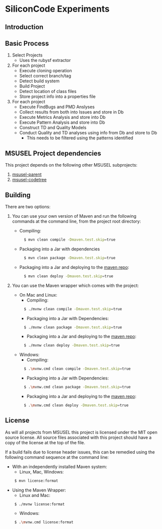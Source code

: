 # SiliconCode Experiments

## Introduction

## Basic Process
1. Select Projects
    * Uses the rubysf extractor
2. For each project
    * Execute cloning operation
    * Select correct branch/tag
    * Detect build system
    * Build Project
    * Detect location of class files
    * Store project info into a properties file
3. For each project
    * Execute FindBugs and PMD Anslyses
    * Collect results from both into Issues and store in Db
    * Execute Metrics Analysis and store into Db
    * Execute Pattern Analysis and store into Db
    * Construct TD and Quality Models
    * Conduct Quality and TD analyses using info from Db and store to Db
        - This needs to be filtered using the patterns identified

## MSUSEL Project dependencies
This project depends on the following other MSUSEL subprojects:
1. [msusel-parent](https://github.com/MSUSEL/msusel-parent/)
2. [msusel-codetree](https://github.com/MSUSEL/msusel-codetree)

## Building
There are two options:

1. You can use your own version of Maven and run the following commands at the command line, from the project root directory:
   * Compiling:
      ```bash
        $ mvn clean compile -Dmaven.test.skip=true
      ```
   * Packaging into a Jar with dependencies
      ```bash
        $ mvn clean package -Dmaven.test.skip=true
      ```
   * Packaging into a Jar and deploying to the [maven repo](https://github.com/MSUSEL/msusel-maven-repo):
      ```bash
        $ mvn clean deploy -Dmaven.test.skip=true
      ```

2. You can use the Maven wrapper which comes with the project:
   * On Mac and Linux:
      - Compiling:
      ```bash
        $ ./mvnw clean compile -Dmaven.test.skip=true
      ```
      - Packaging into a Jar with Dependencies:
      ```bash
        $ ./mvnw clean package -Dmaven.test.skip=true
      ```
      - Packaging into a Jar and deploying to the [maven repo](https://github.com/MSUSEL/msusel-maven-repo):
      ```bash
        $ ./mvnw clean deploy -Dmaven.test.skip=true
      ```
   * Windows:
      - Compiling:
      ```bash
        $ .\mvnw.cmd clean compile -Dmaven.test.skip=true
      ```
      - Packaging into a Jar with Dependencies:
      ```bash
        $ .\mvnw.cmd clean package -Dmaven.test.skip=true
      ```
      - Packaging into a Jar and deploying to the [maven repo](https://github.com/MSUSEL/msusel-maven-repo):
      ```bash
        $ .\mvnw.cmd clean deploy -Dmaven.test.skip=true
      ```

## License
As will all projects from MSUSEL this project is licensed under the MIT open source license. All source files associated with this project should have a copy of the license at the top of the file.

If a build fails due to license header issues, this can be remedied using the following command sequence at the command line:

- With an independently installed Maven system:
    * Linux, Mac, Windows:
    ```bash
     $ mvn license:format
    ```
- Using the Maven Wrapper:
    * Linux and Mac:
    ```bash
     $ ./mvnw license:format
    ```
    * Windows:
    ```bash
     $ .\mvnw.cmd license:format
    ```
